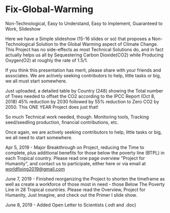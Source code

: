 # Fix-Global-Warming
Non-Technological, Easy to Understand, Easy to Implement, Guaranteed to Work, Slideshow

Here we have a Simple slideshow (15-16 slides or so) that proposes a Non-Technological Solution
to the Global Warming aspect of Climate Change. This Project has no side-effects
as most Technical Solutions do, and in fact actually helps us all by
Sequestering Carbon Dioxide(CO2) while Producing Oxygen(O2) at roughly the rate of 1.5/1.  

If you think this presentation has merit, please share with your friends and associates.
We are actively seeking contributors to help, little tasks or big, we all must start somewhere.

Just uploaded, a detailed table by Country (248) showing the Total number of Trees needed
to offset the CO2 according to the IPCC Report (Oct 8, 2018) 45% reduction by 2030 followed by 
55% reduction to Zero CO2 by 2050. This ONE YEAR Project does just that!

So much Technical work needed, though. Monitoring tools, Tracking seed/seedling production,
financial contributions, etc.

Once again, we are actively seeking contributors to help, little tasks or big,
we all need to start somewhere.

Apr 5, 2019 - Major Breakthrough on Project, reducing the Time to complete, plus additional
benefits for those below the poverty line (BTPL) in each Tropical country. Please read one page overview 
"Project for Humanity", and contact us to participate, either here or via email at  worldfixing2019@gmail.com

June 7, 2019 - Finished reorganizing the Project to shorten the timeframe as well as create a workforce of
those most in need - those Below The Poverty Line in 28 Tropical countries.  Please read the Overview,
Project for Humanity, Just Imagine, and check out the Primer I slide show. 

June 8, 2019 - Added Open Letter to Scientists (.odt and .doc)


